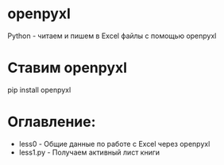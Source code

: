 # openpyxl
Python - читаем и пишем в Excel файлы с помощью openpyxl

# Ставим openpyxl
pip install openpyxl

# Оглавление:
- less0 - Общие данные по работе с Excel через openpyxl
- less1.py - Получаем активный лист книги